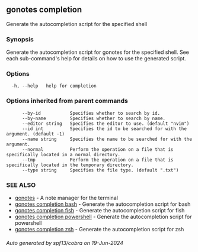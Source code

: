 ## gonotes completion

Generate the autocompletion script for the specified shell

### Synopsis

Generate the autocompletion script for gonotes for the specified shell.
See each sub-command's help for details on how to use the generated script.


### Options

```
  -h, --help   help for completion
```

### Options inherited from parent commands

```
      --by-id           Specifies whether to search by id.
      --by-name         Specifies whether to search by name.
      --editor string   Specifies the editor to use. (default "nvim")
      --id int          Specifies the id to be searched for with the argument. (default -1)
      --name string     Specifies the name to be searched for with the argument.
      --normal          Perform the operation on a file that is specifically located in a normal directory.
      --tmp             Perform the operation on a file that is specifically located in the temporary directory.
      --type string     Specifies the file type. (default ".txt")
```

### SEE ALSO

* [gonotes](gonotes.md)	 - A note manager for the terminal
* [gonotes completion bash](gonotes_completion_bash.md)	 - Generate the autocompletion script for bash
* [gonotes completion fish](gonotes_completion_fish.md)	 - Generate the autocompletion script for fish
* [gonotes completion powershell](gonotes_completion_powershell.md)	 - Generate the autocompletion script for powershell
* [gonotes completion zsh](gonotes_completion_zsh.md)	 - Generate the autocompletion script for zsh

###### Auto generated by spf13/cobra on 19-Jun-2024
